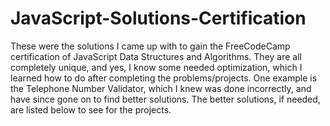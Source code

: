 # JavaScript-Solutions-Certification
These were the solutions I came up with to gain the FreeCodeCamp certification of JavaScript Data Structures and Algorithms. They are all completely unique, and yes, I know some needed optimization, which I learned how to do after completing the problems/projects. One example is the Telephone Number Validator, which I knew was done incorrectly, and have since gone on to find better solutions. The better solutions, if needed, are listed below to see for the projects.
